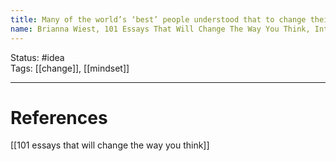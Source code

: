 ```yaml
---
title: Many of the world’s ‘best’ people understood that to change their lives, they had to change their minds.
name: Brianna Wiest, 101 Essays That Will Change The Way You Think, Introduction
---
```


Status: #idea  
Tags:  [[change]], [[mindset]]

---
# References
[[101 essays that will change the way you think]]
